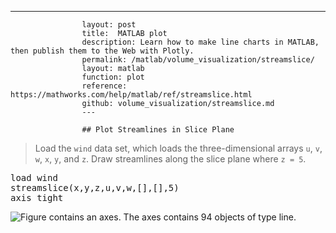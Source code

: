 ---
                    layout: post
                    title:  MATLAB plot
                    description: Learn how to make line charts in MATLAB, then publish them to the Web with Plotly.
                    permalink: /matlab/volume_visualization/streamslice/
                    layout: matlab
                    function: plot
                    reference: https://mathworks.com/help/matlab/ref/streamslice.html
                    github: volume_visualization/streamslice.md
                    ---

                    ## Plot Streamlines in Slice Plane 









> Load the `wind` data set, which loads the three-dimensional arrays `u`, `v`, `w`, `x`, `y`, and `z`. Draw streamlines along the slice plane where `z = 5`.

<pre class="mcode">load wind
streamslice(x,y,z,u,v,w,[],[],5)
axis tight</pre>

![Figure contains an axes. The axes contains 94 objects of type line.](https://mathworks.com/help/examples/graphics/win64/CreateStreamSliceExample_01.png)

